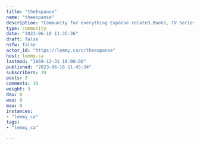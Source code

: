 ```yaml
---
title: "theExpanse" 
name: "theexpanse"
description: "Community for everything Expanse related.Books, TV Series, Comics, Games and more."
type: community
date: "2023-06-19 11:35:36"
draft: false
nsfw: false
actor_id: "https://lemmy.ca/c/theexpanse"
host: lemmy.ca
lastmod: "1969-12-31 19:00:00"
published: "2023-06-16 11:45:34"
subscribers: 39
posts: 3
comments: 10
weight: 3
dau: 0
wau: 0
mau: 0
instances:
- "lemmy_ca"
tags: 
- "lemmy_ca"

---
```

